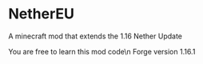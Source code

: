 # NetherEU
A minecraft mod that extends the 1.16 Nether Update

You are free to learn this mod code\n
Forge version 1.16.1
